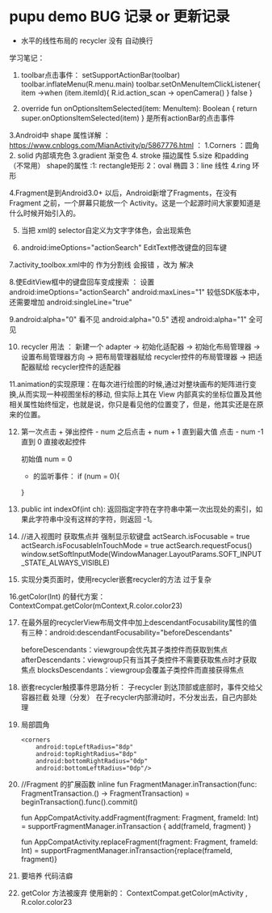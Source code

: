 # pupu demo BUG 记录 or 更新记录
 - 水平的线性布局的 recycler 没有 自动换行 
 
  学习笔记：
1. toolbar点击事件：
 setSupportActionBar(toolbar)
        toolbar.inflateMenu(R.menu.main)
        toolbar.setOnMenuItemClickListener{
            item ->when (item.itemId){
            R.id.action_scan -> openCamera()
        }
            false
        }

2.  override fun onOptionsItemSelected(item: MenuItem): Boolean {
        return super.onOptionsItemSelected(item)
    }
	是所有actionBar的点击事件

3.Android中 shape 属性详解 ：https://www.cnblogs.com/MianActivity/p/5867776.html ：
        1.Corners ：圆角   2. solid 内部填充色     3.gradient 渐变色   4. stroke 描边属性   5.size 和padding （不常用）
        shape的属性 :1: rectangle矩形   2：oval 椭圆   3：line 线性    4.ring 环形

4.Fragment是到Android3.0+ 以后，Android新增了Fragments，在没有 Fragment 之前，一个屏幕只能放一个 Activity。这是一个起源时间大家要知道是什么时候开始引入的。


5. 当把 xml的 selector自定义为文字字体色，会出现紫色

6.    android:imeOptions="actionSearch" EditText修改键盘的回车键

7.activity_toolbox.xml中的 <View />作为分割线 会报错 ，改为 <TextView> 解决

8.使EditView框中的键盘回车变成搜索 ：
设置
android:imeOptions="actionSearch"
android:maxLines="1"
较低SDK版本中，还需要增加
android:singleLine="true"

9.android:alpha="0"   看不见
  android:alpha="0.5"   透视
  android:alpha="1"   全可见

10. recycler 用法 ：
    新建一个 adapter
   -> 初始化适配器
   -> 初始化布局管理器
   -> 设置布局管理器方向
   -> 把布局管理器赋给 recycler控件的布局管理器
   -> 把适配器赋给 recycler控件的适配器

11.animation的实现原理：在每次进行绘图的时候,通过对整块画布的矩阵进行变换,从而实现一种视图坐标的移动,
但实际上其在 View 内部真实的坐标位置及其他相关属性始终恒定，也就是说，你只是看见他的位置变了，但是，他其实还是在原来的位置。

12. 第一次点击 + 弹出控件 - num 之后点击 + num + 1 直到最大值
    点击 -  num -1 直到 0  直接收起控件

     初始值 num = 0
    + 的监听事件：
    if (num = 0){

    }
13. public int indexOf(int ch): 返回指定字符在字符串中第一次出现处的索引，如果此字符串中没有这样的字符，则返回 -1。

14.   //进入视图时 获取焦点并 强制显示软键盘
            actSearch.isFocusable = true
            actSearch.isFocusableInTouchMode = true
            actSearch.requestFocus()
            window.setSoftInputMode(WindowManager.LayoutParams.SOFT_INPUT_STATE_ALWAYS_VISIBLE)
15. 实现分类页面时，使用recycler嵌套recycler的方法 过于复杂

16.getColor(Int) 的替代方案： ContextCompat.getColor(mContext,R.color.color23)

17. 在最外层的recyclerView布局文件中加上descendantFocusability属性的值有三种：android:descendantFocusability="beforeDescendants"

    beforeDescendants：viewgroup会优先其子类控件而获取到焦点
    afterDescendants：viewgroup只有当其子类控件不需要获取焦点时才获取焦点
    blocksDescendants：viewgroup会覆盖子类控件而直接获得焦点
18. 嵌套recycler触摸事件思路分析：
    子recycler 到达顶部或底部时，事件交给父容器拦截 处理（分发）
    在子recycler内部滑动时，不分发出去，自己内部处理

19. 局部圆角
    <!-- android:radius 圆角的半径 -->
        <corners
            android:topLeftRadius="8dp"
            android:topRightRadius="8dp"
            android:bottomRightRadius="0dp"
            android:bottomLeftRadius="0dp"/>

20.
    //Fragment 的扩展函数
    inline fun FragmentManager.inTransaction(func: FragmentTransaction.() -> FragmentTransaction) = beginTransaction().func().commit()

    fun AppCompatActivity.addFragment(fragment: Fragment, frameId: Int) = supportFragmentManager.inTransaction { add(frameId, fragment) }

    fun AppCompatActivity.replaceFragment(fragment: Fragment, frameId: Int) = supportFragmentManager.inTransaction{replace(frameId, fragment)}

21. 要培养 代码洁癖
22.  getColor 方法被废弃 使用新的： ContextCompat.getColor(mActivity , R.color.color23
